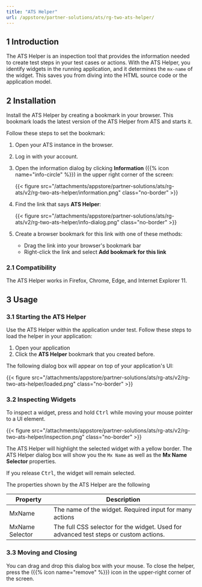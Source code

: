 ```yaml
---
title: "ATS Helper"
url: /appstore/partner-solutions/ats/rg-two-ats-helper/
---
```


## 1 Introduction

The ATS Helper is an inspection tool that provides the information needed to create test steps in your test cases or actions. With the ATS Helper, you identify widgets in the running application, and it determines the `mx-name` of the widget. This saves you from diving into the HTML source code or the application model.

## 2 Installation

Install the ATS Helper by creating a bookmark in your browser. This bookmark loads the latest version of the ATS Helper from ATS and starts it.

Follow these steps to set the bookmark:

1. Open your ATS instance in the browser.
2. Log in with your account.
3. Open the information dialog by clicking **Information** ({{% icon name="info-circle" %}}) in the upper right corner of the screen:

    {{< figure src="/attachments/appstore/partner-solutions/ats/rg-ats/v2/rg-two-ats-helper/information.png" class="no-border" >}}

4. Find the link that says **ATS Helper**:

    {{< figure src="/attachments/appstore/partner-solutions/ats/rg-ats/v2/rg-two-ats-helper/info-dialog.png" class="no-border" >}}

5. Create a browser bookmark for this link with one of these methods:

    * Drag the link into your browser's bookmark bar
    * Right-click the link and select **Add bookmark for this link**

### 2.1 Compatibility

The ATS Helper works in Firefox, Chrome, Edge, and Internet Explorer 11.

## 3 Usage

### 3.1 Starting the ATS Helper

Use the ATS Helper within the application under test. Follow these steps to load the helper in your application:

1. Open your application
2. Click the **ATS Helper** bookmark that you created before.

The following dialog box will appear on top of your application's UI:

{{< figure src="/attachments/appstore/partner-solutions/ats/rg-ats/v2/rg-two-ats-helper/loaded.png" class="no-border" >}}

### 3.2 Inspecting Widgets

To inspect a widget, press and hold <kbd>Ctrl</kbd> while moving your mouse pointer to a UI element.

{{< figure src="/attachments/appstore/partner-solutions/ats/rg-ats/v2/rg-two-ats-helper/inspection.png" class="no-border" >}}

The ATS Helper will highlight the selected widget with a yellow border. The ATS Helper dialog box will show you the `Mx Name` as well as the **Mx Name Selector** properties.

If you release <kbd>Ctrl</kbd>, the widget will remain selected.

The properties shown by the ATS Helper are the following

| Property        | Description                              |
| --------------- | ---------------------------------------- |
| MxName          | The name of the widget. Required input for many actions |
| MxName Selector | The full CSS selector for the widget. Used for advanced test steps or custom actions. |

### 3.3 Moving and Closing

You can drag and drop this dialog box with your mouse. To close the helper, press the ({{% icon name="remove" %}}) icon in the upper-right corner of the screen.

